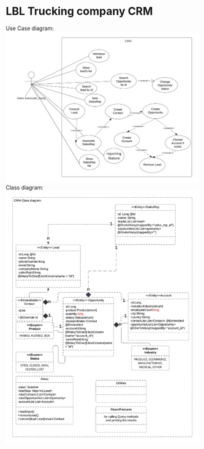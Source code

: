 # LBL Trucking company CRM

Use Case diagram:
![](https://github.com/IHJavaGrupo6/Homework3/blob/58e517df89d7cef205ad0e619385516473bb6cfe/CRM%20Use%20Case%20diagram.png)
Class diagram:
![](https://github.com/IHJavaGrupo6/Homework3/blob/58e517df89d7cef205ad0e619385516473bb6cfe/CRM%20Class%20diagram.png)
